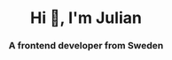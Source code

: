 <h1 align="center">Hi 👋, I'm Julian</h1>
<h3 align="center">A frontend developer from Sweden</h3>

<p align="center> <img src="https://github-readme-stats.vercel.app/api?username=juliandreas&show_icons=true&theme=synthwave" alt="juliandreas" /> </p>
